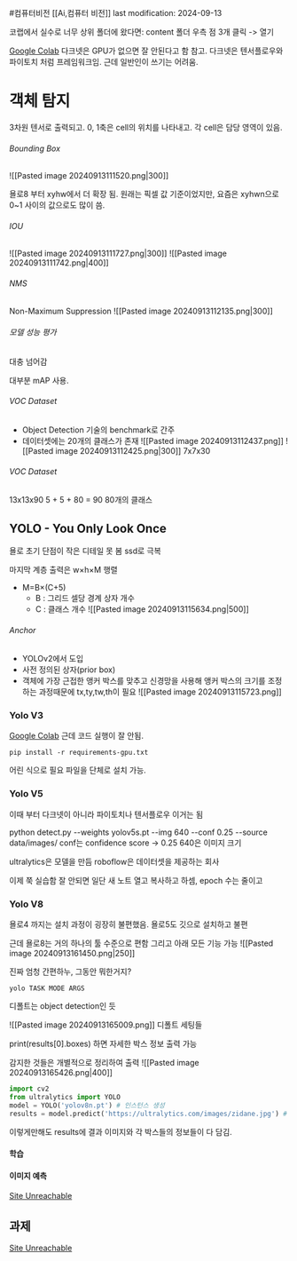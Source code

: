#컴퓨터비전 
[[Ai,컴퓨터 비전]]
last modification: 2024-09-13

코랩에서 실수로 너무 상위 폴더에 왔다면: content 폴더 우측 점 3개 클릭 -> 열기

[Google Colab](https://colab.research.google.com/drive/1rc6JRHgKFauKo7AIuljBMorfwNk1upfq)
다크넷은 GPU가 없으면 잘 안된다고 함 참고.
다크넷은 텐서플로우와 파이토치 처럼 프레임워크임. 근데 일반인이 쓰기는 어려움.

# 객체 탐지

3차원 텐서로 출력되고.
0, 1축은 cell의 위치를 나타내고. 각 cell은 담당 영역이 있음.

###### Bounding Box
![[Pasted image 20240913111520.png|300]]

욜로8 부터 xyhw에서 더 확장 됨. 원래는 픽셀 값 기준이었지만, 요즘은 xyhwn으로 0~1 사이의 값으로도 많이 씀.

###### IOU
![[Pasted image 20240913111727.png|300]]
![[Pasted image 20240913111742.png|400]]

###### NMS
Non-Maximum Suppression
![[Pasted image 20240913112135.png|300]]

###### 모델 성능 평가
대충 넘어감

대부분 mAP 사용.

###### VOC Dataset
- Object Detection 기술의 benchmark로 간주
- 데이터셋에는 20개의 클래스가 존재
![[Pasted image 20240913112437.png]]
![[Pasted image 20240913112425.png|300]]
7x7x30

###### VOC Dataset
13x13x90
5 + 5 + 80 = 90
80개의 클래스

## YOLO - You Only Look Once
욜로 초기 단점이 작은 디테일 못 봄
ssd로 극복

마지막 계층 출력은 w×h×M 행렬
- M=B×(C+5)
    - B : 그리드 셀당 경계 상자 개수
    - C : 클래스 개수
![[Pasted image 20240913115634.png|500]]

###### Anchor
- YOLOv2에서 도입
- 사전 정의된 상자(prior box)
- 객체에 가장 근접한 앵커 박스를 맞추고 신경망을 사용해 앵커 박스의 크기를 조정하는 과정때문에 tx,ty,tw,th이 필요
![[Pasted image 20240913115723.png]]

### Yolo V3
[Google Colab](https://colab.research.google.com/drive/1rc6JRHgKFauKo7AIuljBMorfwNk1upfq) 
근데 코드 실행이 잘 안됨.

```
pip install -r requirements-gpu.txt
```
어린 식으로 필요 파일을 단체로 설치 가능.

### Yolo V5
이때 부터 다크넷이 아니라 파이토치나 텐서플로우
이거는 됨

python detect.py --weights yolov5s.pt --img 640 --conf 0.25 --source data/images/
conf는 confidence score -> 0.25
640은 이미지 크기

ultralytics은 모델을 만듬
roboflow은  데이터셋을 제공하는 회사

이제 쭉 실습함
잘 안되면 일단 새 노트 열고 복사하고 하셈, epoch 수는 줄이고


### Yolo V8
욜로4 까지는 설치 과정이 굉장히 불편했음.
욜로5도 깃으로 설치하고 불편

근데 욜로8는 거의 하나의 툴 수준으로 편함
그리고 아래 모든 기능 가능
![[Pasted image 20240913161450.png|250]]

진짜 엄청 간편하누, 그동안 뭐한거지?

```
yolo TASK MODE ARGS
```
디폴트는 object detection인 듯

![[Pasted image 20240913165009.png]]
디폴트 세팅들

print(results[0].boxes)
하면 자세한 박스 정보 출력 가능

감지한 것들은 개별적으로 정리하여 출력
![[Pasted image 20240913165426.png|400]]

```python
import cv2
from ultralytics import YOLO
model = YOLO('yolov8n.pt') # 인스턴스 생성
results = model.predict('https://ultralytics.com/images/zidane.jpg') # call method
```
이렇게만해도 results에 결과 이미지와 각 박스들의 정보들이 다 담김.

#### 학습

#### 이미지 예측
[Site Unreachable](https://colab.research.google.com/drive/14PtRUZ4x67o4tczrf9j6s5jUML4AE3Vv#scrollTo=fjwoZhANvn6b)



## 과제
[Site Unreachable](https://colab.research.google.com/drive/1RA2wAKnLfjUlJ-FEuVO8WwhyFtLiFdcJ)